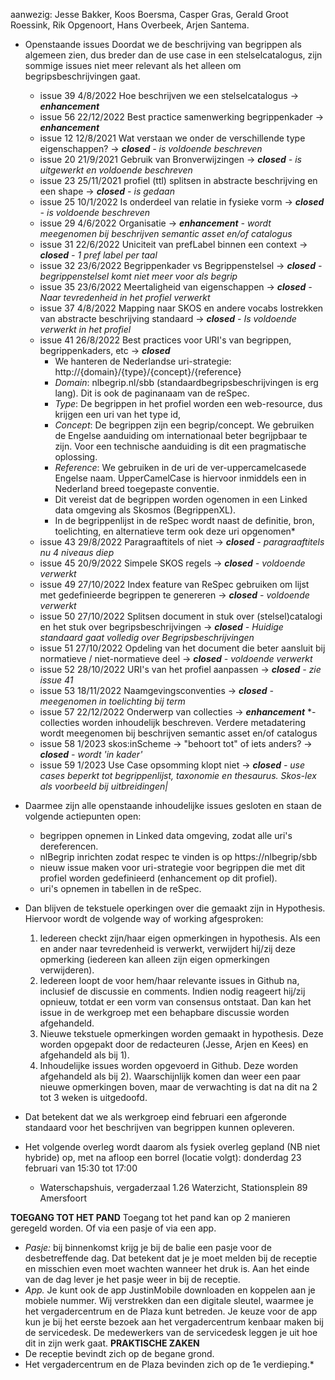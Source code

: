 aanwezig: Jesse Bakker, Koos Boersma,  Casper Gras, Gerald Groot Roessink, Rik Opgenoort, Hans Overbeek, Arjen Santema.

* Openstaande issues
  Doordat we de beschrijving van begrippen als algemeen zien, dus breder dan de use case in een stelselcatalogus, zijn sommige issues niet meer relevant als het alleen om begripsbeschrijvingen gaat.
  * issue 39	4/8/2022	  Hoe beschrijven we een stelselcatalogus    -> ***enhancement***
  * issue 56	22/12/2022	Best practice samenwerking begrippenkader  -> ***enhancement***
  * issue 12	12/8/2021	  Wat verstaan we onder de verschillende type eigenschappen? -> ***closed*** *- is voldoende beschreven*
  * issue 20	21/9/2021	  Gebruik van Bronverwijzingen -> ***closed*** *- is uitgewerkt en voldoende beschreven*
  * issue 23	25/11/2021	profiel (ttl) splitsen in abstracte beschrijving en een shape -> ***closed*** *- is gedaan*
  * issue 25	10/1/2022	  Is onderdeel van relatie in fysieke vorm -> ***closed*** *- is voldoende beschreven*
  * issue 29	4/6/2022	  Organisatie -> ***enhancement*** *- wordt meegenomen bij beschrijven semantic asset en/of catalogus*
  * issue 31	22/6/2022	  Uniciteit van prefLabel binnen een context -> ***closed*** *- 1 pref label per taal*
  * issue 32	23/6/2022	  Begrippenkader vs Begrippenstelsel  -> ***closed*** *- begrippenstelsel komt niet meer voor als begrip*
  * issue 35	23/6/2022	  Meertaligheid van eigenschappen   -> ***closed*** *- Naar tevredenheid in het profiel verwerkt*
  * issue 37	4/8/2022	  Mapping naar SKOS en andere vocabs lostrekken van abstracte beschrijving standaard -> ***closed*** *- Is voldoende verwerkt in het profiel*
  * issue 41	26/8/2022	  Best practices voor URI's van begrippen, begrippenkaders, etc -> ***closed*** 
    * We hanteren de Nederlandse uri-strategie: http://{domain}/{type}/{concept}/{reference}
    * *Domain*: nlbegrip.nl/sbb (standaardbegripsbeschrijvingen is erg lang). Dit is ook de paginanaam van de reSpec. 
    * *Type*: De begrippen in het profiel worden een web-resource, dus krijgen een uri van het type id,
    * *Concept*: De begrippen zijn een begrip/concept. We gebruiken de Engelse aanduiding om internationaal beter begrijpbaar te zijn. Voor een technische aanduiding is dit een pragmatische oplossing.
    * *Reference*: We gebruiken in de uri de ver-uppercamelcasede Engelse naam. UpperCamelCase is hiervoor inmiddels een in Nederland breed toegepaste conventie.
    * Dit vereist dat de begrippen worden ogenomen in een Linked data omgeving als Skosmos (BegrippenXL). 
    * In de begrippenlijst in de reSpec wordt naast de definitie, bron, toelichting, en alternatieve term ook deze uri opgenomen*
  * issue 43	29/8/2022 	Paragraaftitels of niet  -> ***closed*** *- paragraaftitels nu 4 niveaus diep*
  * issue 45	20/9/2022	  Simpele SKOS regels   -> ***closed*** *- voldoende verwerkt* 
  * issue 49	27/10/2022	Index feature van ReSpec gebruiken om lijst met gedefinieerde begrippen te genereren -> ***closed*** *- voldoende verwerkt*
  * issue 50	27/10/2022	Splitsen document in stuk over (stelsel)catalogi en het stuk over begripsbeschrijvingen -> ***closed*** *- Huidige standaard gaat volledig over Begripsbeschrijvingen*
  * issue 51	27/10/2022	Opdeling van het document die beter aansluit bij normatieve / niet-normatieve deel  -> ***closed*** *- voldoende verwerkt*
  * issue 52	28/10/2022	URI's van het profiel aanpassen -> ***closed*** *- zie issue 41*
  * issue 53	18/11/2022	Naamgevingsconventies  -> ***closed*** *- meegenomen in toelichting bij term*
  * issue 57	22/12/2022	Onderwerp van collecties -> ***enhancement*** *- collecties worden inhoudelijk beschreven. Verdere metadatering wordt meegenomen bij beschrijven semantic asset en/of catalogus
  * issue 58	1/2023	    skos:inScheme -> "behoort tot" of iets anders? -> ***closed*** *- wordt 'in kader'*
  * issue 59	1/2023	    Use Case opsomming klopt niet  -> ***closed*** *- use cases beperkt tot begrippenlijst, taxonomie en thesaurus. Skos-lex als voorbeeld bij uitbreidingen|*
 
* Daarmee zijn alle openstaande inhoudelijke issues gesloten en staan de volgende actiepunten open:
  * begrippen opnemen in Linked data omgeving, zodat alle uri's dereferencen.
  * nlBegrip inrichten zodat respec te vinden is op https://nlbegrip/sbb
  * nieuw issue maken voor uri-strategie voor begrippen die met dit profiel worden gedefinieerd (enhancement op dit profiel).
  * uri's opnemen in tabellen in de reSpec.
* Dan blijven de tekstuele operkingen over die gemaakt zijn in Hypothesis. Hiervoor wordt de volgende way of working afgesproken:
  1)	Iedereen checkt zijn/haar eigen opmerkingen in hypothesis. Als een en ander naar tevredenheid is verwerkt, verwijdert hij/zij deze opmerking (iedereen kan alleen zijn eigen opmerkingen verwijderen).
  2)	Iedereen loopt de voor hem/haar relevante issues in Github na, inclusief de discussie en comments. Indien nodig reageert hij/zij opnieuw, totdat er een vorm van consensus ontstaat. Dan kan het issue in de werkgroep met een behapbare discussie worden afgehandeld. 
  3)	Nieuwe tekstuele opmerkingen worden gemaakt in hypothesis. Deze worden opgepakt door de redacteuren (Jesse, Arjen en Kees) en afgehandeld als bij 1).
  4)	Inhoudelijke issues worden opgevoerd in Github. Deze worden afgehandeld als bij 2). Waarschijnlijk komen dan weer een paar nieuwe opmerkingen boven, maar de verwachting is dat na dit na 2 tot 3 weken is uitgedoofd.
* Dat betekent dat we als werkgroep eind februari een afgeronde standaard voor het beschrijven van begrippen kunnen opleveren.
* Het volgende overleg wordt daarom als fysiek overleg gepland (NB niet hybride) op, met na afloop een borrel (locatie volgt):
donderdag 23 februari van 15:30 tot 17:00
  * Waterschapshuis, vergaderzaal 1.26 Waterzicht, Stationsplein 89 Amersfoort

**TOEGANG TOT HET PAND**
Toegang tot het pand kan op 2 manieren geregeld worden. Of via een pasje of via een app. 
  * *Pasje:* bij binnenkomst krijg je bij de balie een pasje voor de desbetreffende dag. Dat betekent dat je je moet melden bij de receptie en misschien even moet wachten wanneer het druk is. Aan het einde van de dag lever je het pasje weer in bij de receptie. 
  * *App.* Je kunt ook de app JustinMobile downloaden en koppelen aan je mobiele nummer. Wij verstrekken dan een digitale sleutel, waarmee je het vergadercentrum en de Plaza kunt betreden. Je keuze voor de app kun je bij het eerste bezoek aan het vergadercentrum kenbaar maken bij de servicedesk. De medewerkers van de servicedesk leggen je uit hoe dit in zijn werk gaat. 
**PRAKTISCHE ZAKEN**
  * De receptie bevindt zich op de begane grond.
  * Het vergadercentrum en de Plaza bevinden zich op de 1e verdieping.*


